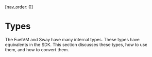 [nav_order: 0]

# Types

The FuelVM and Sway have many internal types. These types have equivalents in the SDK. This section discusses these types, how to use them, and how to convert them.
